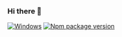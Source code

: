 ### Hi there 👋

<!--
**Prin/Prin** is a ✨ _special_ ✨ repository because its `README.md` (this file) appears on your GitHub profile.

Here are some ideas to get you started:

- 🔭 I’m currently working on ...
- 🌱 I’m currently learning ...
- 👯 I’m looking to collaborate on ...
- 🤔 I’m looking for help with ...
- 💬 Ask me about ...
- 📫 How to reach me: ...
- 😄 Pronouns: ...
- ⚡ Fun fact: ...
-->
[![Windows](https://svgshare.com/i/ZhY.svg)](https://svgshare.com/i/ZhY.svg)
[![Npm package version](https://badgen.net/npm/v/express)](https://npmjs.com/package/express)
